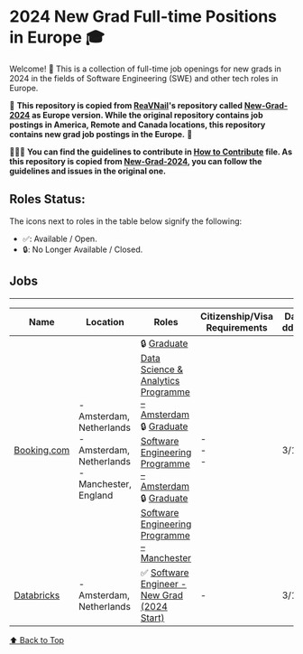 # 2024 New Grad Full-time Positions in Europe 🎓

Welcome! 🎉
This is a collection of full-time job openings for new grads in 2024 in the fields of Software Engineering (SWE) and other tech roles in Europe.

🙏 **This repository is copied from [ReaVNail](https://github.com/ReaVNaiL)'s repository called [New-Grad-2024](https://github.com/ReaVNaiL/New-Grad-2024) as Europe version. While the original repository contains job postings in America, Remote and Canada locations, this repository contains new grad job postings in the Europe.** 🙏

👨🏻‍💻 **You can find the guidelines to contribute in [How to Contribute](https://github.com/shintalha/New-Grad-Europe-2024/blob/main/How_to_Contribute.md) file. As this repository is copied from [New-Grad-2024](https://github.com/ReaVNaiL/New-Grad-2024), you can follow the guidelines and issues in the original one.**

## Roles Status:
The icons next to roles in the table below signify the following:

- ✅: Available / Open.
- 🔒: No Longer Available / Closed.

## Jobs

----

| Name         | Location     | Roles                | Citizenship/Visa Requirements | Date Added <br> dd/mm/yyyy |
| ------------ | ------------ | -------------------- | ----------------------------- | --------------------------- |
| [Booking.com](https://careers.booking.com) | - Amsterdam, Netherlands <br> - Amsterdam, Netherlands <br> - Manchester, England | 🔒 [Graduate Data Science & Analytics Programme – Amsterdam]() <br> 🔒 [Graduate Software Engineering Programme – Amsterdam]() <br> 🔒 [Graduate Software Engineering Programme – Manchester]() | - <br> - <br> - | 3/12/2023 |
| [Databricks](https://www.databricks.com) | - Amsterdam, Netherlands |  ✅ [Software Engineer - New Grad (2024 Start)](https://www.databricks.com/company/careers/university-recruiting/software-engineer---new-grad-2024-start-6866549002) | - | 3/12/2023 |

[⬆️ Back to Top](#jobs)
